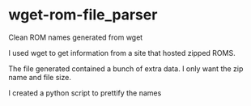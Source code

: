 # wget-rom-file_parser
Clean ROM names generated from wget

I used wget to get information from a site that hosted zipped ROMS.

The file generated contained a bunch of extra data. I only want the zip name and file size.

I created a python script to prettify the names
